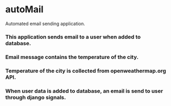 # autoMail
Automated email sending application.
### This application sends email to a user when added to database.
### Email message contains the temperature of the city.
### Temperature of the city is collected from openweathermap.org API.
### When user data is added to database, an email is send to user through django signals.
